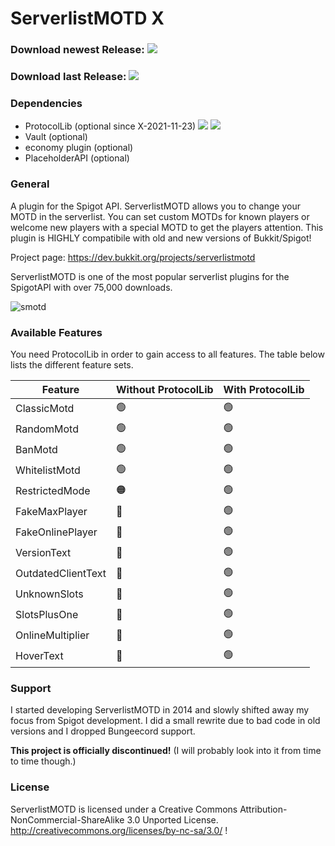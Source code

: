 # ServerlistMOTD X

### Download newest Release: [![](https://img.shields.io/github/downloads/strumswell/ServerlistMOTD-X/X-2021-11-23/total)](https://github.com/strumswell/ServerlistMOTD-X/releases/download/X-2021-11-23/ServerlistMOTD.jar)

### Download last Release: [![](https://img.shields.io/github/downloads/strumswell/ServerlistMOTD-X/X-2020-09-05/total)](https://github.com/strumswell/ServerlistMOTD-X/releases/download/X-2020-09-05/ServerlistMOTD.jar)

### Dependencies

- ProtocolLib (optional since X-2021-11-23) [![](https://img.shields.io/badge/For-1.8%20--%201.17+-orange)](https://github.com/dmulloy2/ProtocolLib/releases/tag/4.7.0) [![](https://img.shields.io/badge/For-until%201.7-yellow)](https://github.com/dmulloy2/ProtocolLib/releases/tag/3.7.0)
- Vault (optional)
- economy plugin (optional)
- PlaceholderAPI (optional)

### General

A plugin for the Spigot API. ServerlistMOTD allows you to change your MOTD in the serverlist. You can set custom MOTDs for known players or welcome new players with a special MOTD to get the players attention. This plugin is HIGHLY compatibile with old and new versions of Bukkit/Spigot!

Project page: https://dev.bukkit.org/projects/serverlistmotd

ServerlistMOTD is one of the most popular serverlist plugins for the SpigotAPI with over 75,000 downloads.

![smotd](https://i.imgur.com/z3uzpYZ.png)

### Available Features

You need ProtocolLib in order to gain access to all features. The table below lists the different feature sets.

| Feature            | Without ProtocolLib | With ProtocolLib |
| ------------------ | ------------------- | ---------------- |
| ClassicMotd        | 🟢                  | 🟢               |
| RandomMotd         | 🟢                  | 🟢               |
| BanMotd            | 🟢                  | 🟢               |
| WhitelistMotd      | 🟢                  | 🟢               |
| RestrictedMode     | 🟠                  | 🟢               |
| FakeMaxPlayer      | 🔴                  | 🟢               |
| FakeOnlinePlayer   | 🔴                  | 🟢               |
| VersionText        | 🔴                  | 🟢               |
| OutdatedClientText | 🔴                  | 🟢               |
| UnknownSlots       | 🔴                  | 🟢               |
| SlotsPlusOne       | 🔴                  | 🟢               |
| OnlineMultiplier   | 🔴                  | 🟢               |
| HoverText          | 🔴                  | 🟢               |

### Support

I started developing ServerlistMOTD in 2014 and slowly shifted away my focus from Spigot development. I did a small rewrite due to bad code in old versions and I dropped Bungeecord support.

**This project is officially discontinued!** (I will probably look into it from time to time though.)

### License

ServerlistMOTD is licensed under a Creative Commons Attribution-NonCommercial-ShareAlike 3.0 Unported License.
http://creativecommons.org/licenses/by-nc-sa/3.0/
!
